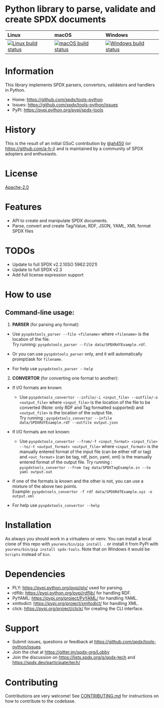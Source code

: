 # Python library to parse, validate and create SPDX documents

| Linux                          | macOS                         | Windows                         |
|:-------------------------------|:------------------------------|:--------------------------------|
| [ ![Linux build status][1]][2] | [![macOS build status][3]][4] | [![Windows build status][5]][6] |

[1]: https://travis-ci.org/spdx/tools-python.svg?branch=master
[2]: https://travis-ci.org/spdx/tools-python
[3]: https://circleci.com/gh/spdx/tools-python/tree/master.svg?style=shield&circle-token=36cca2dfa3639886fc34e22d92495a6773bdae6d
[4]: https://circleci.com/gh/spdx/tools-python/tree/master
[5]: https://ci.appveyor.com/api/projects/status/0bf9glha2yg9x8ef/branch/master?svg=true
[6]: https://ci.appveyor.com/project/spdx/tools-python/branch/master


# Information

This library implements SPDX parsers, convertors, validators and handlers in Python.

- Home: https://github.com/spdx/tools-python
- Issues: https://github.com/spdx/tools-python/issues
- PyPI: https://pypi.python.org/pypi/spdx-tools


# History

This is the result of an initial GSoC contribution by @[ah450](https://github.com/ah450)
(or https://github.com/a-h-i) and is maintained by a community of SPDX adopters and enthusiasts.


# License

[Apache-2.0](LICENSE)


# Features

* API to create and manipulate SPDX documents.
* Parse, convert and create Tag/Value, RDF, JSON, YAML, XML format SPDX files


# TODOs

* Update to full SPDX v2.2.1(ISO 5962:2021)
* Update to full SPDX v2.3
* Add full license expression support


# How to use

## Command-line usage:

1. **PARSER** (for parsing any format):
* Use `pyspdxtools_parser --file <filename>` where `<filename>` is the location of the file.              
Try running: `pyspdxtools_parser --file data/SPDXRdfExample.rdf`.

* Or you can use `pyspdxtools_parser` only, and it will automatically prompt/ask for `filename`.

* For help use `pyspdxtools_parser --help`


2. **CONVERTOR** (for converting one format to another):
* If I/O formats are known:

    * Use `pyspdxtools_convertor --infile/-i <input_file> --outfile/-o <output_file>` where `<input_file>` is the location of the file to be converted
    (Note: only RDF and Tag formatted supported) and `<output_file>` is the location of the output file.  
    Try running : `pyspdxtools_convertor --infile data/SPDXRdfExample.rdf --outfile output.json` 

* If I/O formats are not known:

    * Use `pyspdxtools_convertor --from/-f <input_format> <input_file> --to/-t <output_format> <output_file>` where `<input_format>` is the manually entered format of the input file (can be either rdf or tag)
    and `<out_format>` (can be tag, rdf, json, yaml, xml) is the manually entered format of the output file. 
    Try running : `pyspdxtools_convertor --from tag data/SPDXTagExample.in --to yaml output.out` 

* If one of the formats is known and the other is not, you can use a mixture of the above two points.  
Example: `pyspdxtools_convertor -f rdf data/SPDXRdfExample.xyz -o output.xml`

* For help use `pyspdxtools_convertor --help`


# Installation

As always you should work in a virtualenv or venv. You can install a local clone
of this repo with `yourenv/bin/pip install .` or install it from PyPI with
`yourenv/bin/pip install spdx-tools`. Note that on Windows it would be `Scripts`
instead of `bin`.


# Dependencies

* PLY: https://pypi.python.org/pypi/ply/ used for parsing.
* rdflib: https://pypi.python.org/pypi/rdflib/ for handling RDF.
* PyYAML: https://pypi.org/project/PyYAML/ for handling YAML.
* xmltodict: https://pypi.org/project/xmltodict/ for handling XML.
* click: https://pypi.org/project/click/ for creating the CLI interface.


# Support

* Submit issues, questions or feedback at https://github.com/spdx/tools-python/issues
* Join the chat at https://gitter.im/spdx-org/Lobby
* Join the discussion on https://lists.spdx.org/g/spdx-tech and
  https://spdx.dev/participate/tech/

# Contributing

Contributions are very welcome! See [CONTRIBUTING.md](./CONTRIBUTING.md) for instructions on how to contribute to the codebase.
